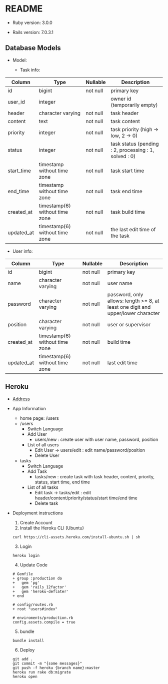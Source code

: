 # README

* Ruby version: 3.0.0

* Rails version: 7.0.3.1

## Database Models

* Model: 

  * Task info:
 
 Column    |              Type              | Nullable |           Description
-----------|--------------------------------|----------|-----------------------------------
id         | bigint                         | not null | primary key
user_id    | integer                        |          | owner id (temporarily empty)
header     | character varying              | not null | task header
content    | text                           | not null | task content
priority   | integer                        | not null | task priority (high -> low, 2 -> 0)
status     | integer                        | not null | task status (pending : 2, processing : 1, solved : 0)  
start_time | timestamp without time zone    | not null | task start time
end_time   | timestamp without time zone    | not null | task end time
created_at | timestamp(6) without time zone | not null | task build time
updated_at | timestamp(6) without time zone | not null | the last edit time of the task

  * User info:

 Column    |              Type              | Nullable |            Description
-----------|--------------------------------|----------|-----------------------------------
id         | bigint                         | not null | primary key
name       | character varying              | not null | user name
password   | character varying              | not null | password, only allows: length >= 8, at least one digit and upper/lower character
position   | character varying              | not null | user or supervisor
created_at | timestamp(6) without time zone | not null | build time
updated_at | timestamp(6) without time zone | not null | last edit time

## Heroku

* [Address](https://tranquil-citadel-65329.herokuapp.com/)


* App Information
  * home page: /users
  * /users
    * Switch Language
    * Add User
      * users/new : create user with user name, password, position
    * List of all users
      * Edit User -> users/edit : edit name/password/position
      * Delete User
  * tasks
    * Switch Language
    * Add Task
      * tasks/new : create task with task header, content, priority, status, start time, end time
    * List of all tasks
      * Edit task -> tasks/edit : edit header/content/priority/status/start time/end time
      * Delete task

* Deployment instructions
  1. Create Account
  2. Install the Heroku CLI (Ubuntu)
  ```
  curl https://cli-assets.heroku.com/install-ubuntu.sh | sh
  ```
  3. Login
  ```
  heroku login
  ```
  4. Update Code
  ```
  # Gemfile
  + group :production do    
  +   gem 'pg'
  +   gem 'rails_12factor'
  +   gem 'heroku-deflater'   
  + end
  
  # config/routes.rb
  + root "users#index"
  
  # enviroments/production.rb
  config.assets.compile = true
  ```
  5. bundle
  ```
  bundle install
  ```
  6. Deploy
  ```
  git add .
  git commit -m "{some messages}"
  git push -f heroku {branch name}:master
  heroku run rake db:migrate
  heroku open
  ```
